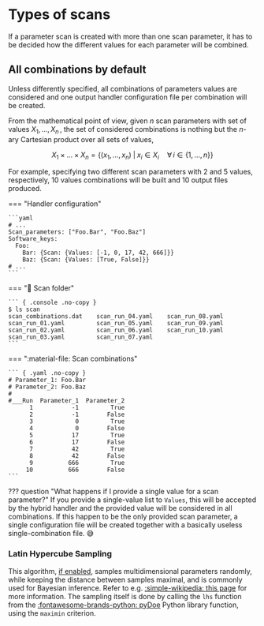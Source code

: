 # Types of scans

If a parameter scan is created with more than one scan parameter, it has to be decided how the different values for each parameter will be combined.

## All combinations by default

Unless differently specified, all combinations of parameters values are considered and one output handler configuration file per combination will be created.

From the mathematical point of view, given $n$ scan parameters with set of values $X_1, ..., X_n\,$, the set of considered combinations is nothing but the $n$-ary Cartesian product over all sets of values,

$$
X_1 \times \dots \times X_n = \bigl\{(x_1, ..., x_n) \;|\; x_i \in X_i \quad\forall\, i \in \{1,...,n\} \bigr\}
$$

For example, specifying two different scan parameters with 2 and 5 values, respectively, 10 values combinations will be built and 10 output files produced.

=== "Handler configuration"

    ```yaml
    # ...
    Scan_parameters: ["Foo.Bar", "Foo.Baz"]
    Software_keys:
      Foo:
        Bar: {Scan: {Values: [-1, 0, 17, 42, 666]}}
        Baz: {Scan: {Values: [True, False]}}
    # ...
    ```

=== ":file_folder: Scan folder"

    ``` { .console .no-copy }
    $ ls scan
    scan_combinations.dat    scan_run_04.yaml    scan_run_08.yaml
    scan_run_01.yaml         scan_run_05.yaml    scan_run_09.yaml
    scan_run_02.yaml         scan_run_06.yaml    scan_run_10.yaml
    scan_run_03.yaml         scan_run_07.yaml
    ```

=== ":material-file: Scan combinations"

    ``` { .yaml .no-copy }
    # Parameter_1: Foo.Bar
    # Parameter_2: Foo.Baz
    #
    #___Run  Parameter_1  Parameter_2
          1           -1         True
          2           -1        False
          3            0         True
          4            0        False
          5           17         True
          6           17        False
          7           42         True
          8           42        False
          9          666         True
         10          666        False
    ```

??? question "What happens if I provide a single value for a scan parameter?"
    If you provide a single-value list to `Values`, this will be accepted by the hybrid handler and the provided value will be considered in all combinations.
    If this happen to be the only provided scan parameter, a single configuration file will be created together with a basically useless single-combination file. :sweat_smile:

### Latin Hypercube Sampling

This algorithm, [if enabled](configuration_file.md#LHS-scan), samples multidimensional parameters randomly, while keeping the distance between samples maximal, and is commonly used for Bayesian inference.
Refer to e.g. [:simple-wikipedia: this page](https://en.wikipedia.org/wiki/Latin_hypercube_sampling) for more information.
The sampling itself is done by calling the `lhs` function from the [:fontawesome-brands-python: pyDoe](https://pythonhosted.org/pyDOE/randomized.html#latin-hypercube) Python library function, using the `maximin` criterion.
